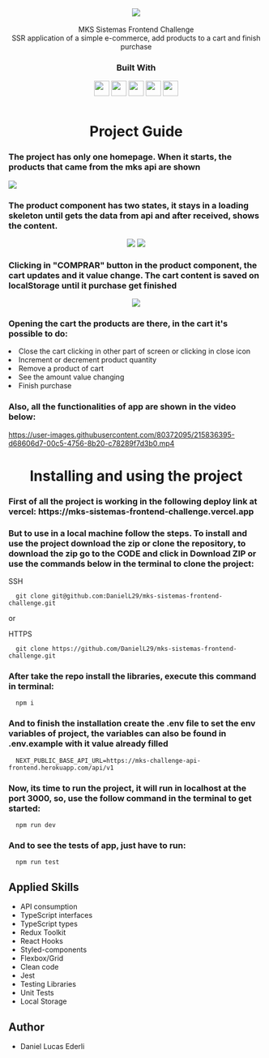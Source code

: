 <div align="center">
    <img src="https://user-images.githubusercontent.com/80372095/215819712-08251aba-9aed-4001-bee5-b31f03408631.png" />
</div>

  <div align="center">
    <br />
    MKS Sistemas Frontend Challenge
    <br />
  </div>
  <div align="center">
    SSR application of a simple e-commerce, add products to a cart and finish purchase
    <br />
  </div>
</div>

<div align="center">
  <h3>Built With</h3>

  <img src="https://img.shields.io/badge/TypeScript-007ACC?style=for-the-badge&logo=typescript&logoColor=white" height="30px"/>
  <img src="https://img.shields.io/badge/next.js-000000?style=for-the-badge&logo=nextdotjs&logoColor=white" height="30px"/>
  <img src="https://img.shields.io/badge/Redux-593D88?style=for-the-badge&logo=redux&logoColor=white" height="30px" />
  <img src="https://img.shields.io/badge/styled--components-DB7093?style=for-the-badge&logo=styled-components&logoColor=white" height="30px" />
  <img src="https://img.shields.io/badge/Jest-C21325?style=for-the-badge&logo=jest&logoColor=white" height="30px" />

  <!-- Badges source: https://dev.to/envoy_/150-badges-for-github-pnk -->
</div>

<div align="center" style="margin-top: 50px">
    <h1> Project Guide</h1>
</div>

<h3>The project has only one homepage. When it starts, the products that came from the mks api are shown</h3>

<img src="https://user-images.githubusercontent.com/80372095/215824810-9e23e2c7-a456-413f-914e-556e4f7029da.png" />

<h3>The product component has two states, it stays in a loading skeleton until gets the data from api and after received, shows the content.</h3>

<div align="center">
  <img src="https://user-images.githubusercontent.com/80372095/215827864-b60b8822-bb0a-478d-9bfc-622bb9b0ca3e.png" />
  <img src="https://user-images.githubusercontent.com/80372095/215827899-7f56afdf-1a7b-4d48-aab4-445ec3c88525.png" />
</div>

<h3>Clicking in "COMPRAR" button in the product component, the cart updates and it value change. The cart content is saved on localStorage until it purchase get finished</h3>

<div align="center">
  <image src="https://user-images.githubusercontent.com/80372095/215829383-1883f468-0aca-44a8-8bcb-ee46cc4be639.png" />
</div>

<h3>Opening the cart the products are there, in the cart it's possible to do: </h3>
<li>Close the cart clicking in other part of screen or clicking in close icon </li>
<li>Increment or decrement product quantity</li>
<li>Remove a product of cart</li>
<li>See the amount value changing</li>
<li>Finish purchase</li>

<h3>Also, all the functionalities of app are shown in the video below: </h3>

https://user-images.githubusercontent.com/80372095/215836395-d68606d7-00c5-4756-8b20-c78289f7d3b0.mp4

<div align="center">
  <h1>Installing and using the project</h1>
</div>

<h3>First of all the project is working in the following deploy link at vercel: https://mks-sistemas-frontend-challenge.vercel.app</h3>

<h3>But to use in a local machine follow the steps. To install and use the project download the zip or clone the repository, to download the zip go to the CODE and click in Download ZIP or use the commands below in the terminal to clone the project: </H3>

SSH

```
  git clone git@github.com:DanielL29/mks-sistemas-frontend-challenge.git
```

or

HTTPS

```
  git clone https://github.com/DanielL29/mks-sistemas-frontend-challenge.git
```

<h3>After take the repo install the libraries, execute this command in terminal: </h3>

```
  npm i
```

<h3>And to finish the installation create the .env file to set the env variables of project, the variables can also be found in .env.example with it value already filled</h3>

```
  NEXT_PUBLIC_BASE_API_URL=https://mks-challenge-api-frontend.herokuapp.com/api/v1
```

<h3>Now, its time to run the project, it will run in localhost at the port 3000, so, use the follow command in the terminal to get started:</h3>

```
  npm run dev
```

<h3>And to see the tests of app, just have to run: </h3>

```
  npm run test
```

## Applied Skills

- API consumption
- TypeScript interfaces
- TypeScript types
- Redux Toolkit
- React Hooks
- Styled-components
- Flexbox/Grid
- Clean code
- Jest
- Testing Libraries
- Unit Tests
- Local Storage

## Author

- Daniel Lucas Ederli
